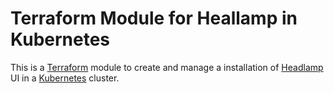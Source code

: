 # Terraform Module for Heallamp in Kubernetes

This is a [Terraform](https://www.terraform.io/) module to create and
manage a installation of [Headlamp](https://headlamp.dev/) UI in a
[Kubernetes](https://kubernetes.io/) cluster.
